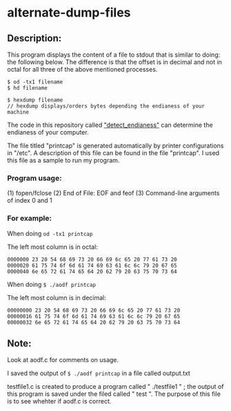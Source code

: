 # alternate-dump-files

## Description:
This program displays the content of a file to stdout that is similar to doing: the following below. The difference is that the offset is in decimal and not in octal for all three of the above mentioned processes. 

```
$ od -tx1 filename 
$ hd filename

$ hexdump filename
// hexdump displays/orders bytes depending the endianess of your machine
``` 
The code in this repository called ["detect_endianess"](https://github.com/Bubblemelon/detect_endianess "Bubblemelon's Detect Endianess") can determine the endianess of your computer. 

The file titled "printcap" is generated automatically by printer configurations in "/etc". A description of this file can be found in the file "printcap". I used this file as a sample to run my program. 

### Program usage:

(1) fopen/fclose
(2) End of File: EOF and feof
(3) Command-line arguments of index 0 and 1 



### For example:

When doing ```od -tx1 printcap```

The left most column is in octal:
```
0000000 23 20 54 68 69 73 20 66 69 6c 65 20 77 61 73 20
0000020 61 75 74 6f 6d 61 74 69 63 61 6c 6c 79 20 67 65
0000040 6e 65 72 61 74 65 64 20 62 79 20 63 75 70 73 64
```

When doing ``` $ ./aodf printcap ``` 

The left most column is in decimal:
```
00000000 23 20 54 68 69 73 20 66 69 6c 65 20 77 61 73 20
00000016 61 75 74 6f 6d 61 74 69 63 61 6c 6c 79 20 67 65
00000032 6e 65 72 61 74 65 64 20 62 79 20 63 75 70 73 64
```


## Note:

Look at aodf.c for comments on usage. 

I saved the output of  ``` $ ./aodf printcap ``` in a file called output.txt 

testfile1.c is created to produce a program called " ./testfile1 " ; the output of this program is saved under the filed called " test ". The purpose of this file is to see whehter if aodf.c is correct.   


 
